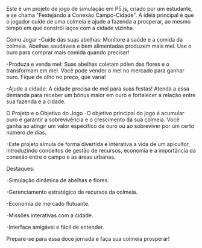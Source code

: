 Este é um projeto de jogo de simulação em P5.js, criado por um estudante, e se chama "Festejando a Conexão Campo-Cidade". A ideia principal é que o jogador cuide de uma colmeia e ajude a fazenda a prosperar, ao mesmo tempo em que constrói laços com a cidade vizinha.

Como Jogar
-Cuide das suas abelhas: Monitore a saúde e a comida da colmeia. Abelhas saudáveis e bem alimentadas produzem mais mel. Use o ouro para comprar mais comida quando precisar!

-Produza e venda mel: Suas abelhas coletam pólen das flores e o transformam em mel. Você pode vender o mel no mercado para ganhar ouro. Fique de olho no preço, que varia!

-Ajude a cidade: A cidade precisa de mel para suas festas! Atenda a essa demanda para receber um bônus maior em ouro e fortalecer a relação entre sua fazenda e a cidade.

O Projeto e o Objetivo do Jogo
-O objetivo principal do jogo é acumular ouro e garantir a sobrevivência e o crescimento da sua colmeia. Você ganha ao atingir um valor específico de ouro ou ao sobreviver por um certo número de dias.

-Este projeto simula de forma divertida e interativa a vida de um apicultor, introduzindo conceitos de gestão de recursos, economia e a importância da conexão entre o campo e as áreas urbanas.

Destaques:

-Simulação dinâmica de abelhas e flores.

-Gerenciamento estratégico de recursos da colmeia.

-Economia de mercado flutuante.

-Missões interativas com a cidade.

-Interface amigável e fácil de entender.

Prepare-se para essa doce jornada e faça sua colmeia prosperar!
